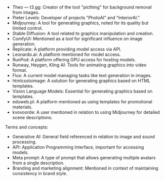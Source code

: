 - Theo — t3.gg: Creator of the tool "picthing" for background removal from images.
- Pieter Levels: Developer of projects "PhotoAI" and "InteriorAI."
- Midjourney: A tool for generating graphics, noted for its quality but limited control.
- Stable Diffusion: A tool related to graphics manipulation and creation.
- ComfyUI: Mentioned as a tool for significant influence on image generation.
- Replicate: A platform providing model access via API.
- Leonardo.ai: A platform mentioned for model access.
- RunPod: A platform offering GPU access for hosting models.
- Runway, Heygen, Kling AI: Tools for animating graphics into video format.
- Flux: A current model managing tasks like text generation in images.
- htmlcsstoimage: A solution for generating graphics based on HTML templates.
- Vision Language Models: Essential for generating graphics based on templates.
- eduweb.pl: A platform mentioned as using templates for promotional materials.
- kvovoorde: A user mentioned in relation to using Midjourney for detailed scene descriptions.

Terms and concepts:
- Generative AI: General field referenced in relation to image and sound processing.
- API: Application Programming Interface, important for accessing models.
- Meta prompt: A type of prompt that allows generating multiple avatars from a single description.
- Branding and marketing alignment: Mentioned in context of maintaining consistency in brand style.
